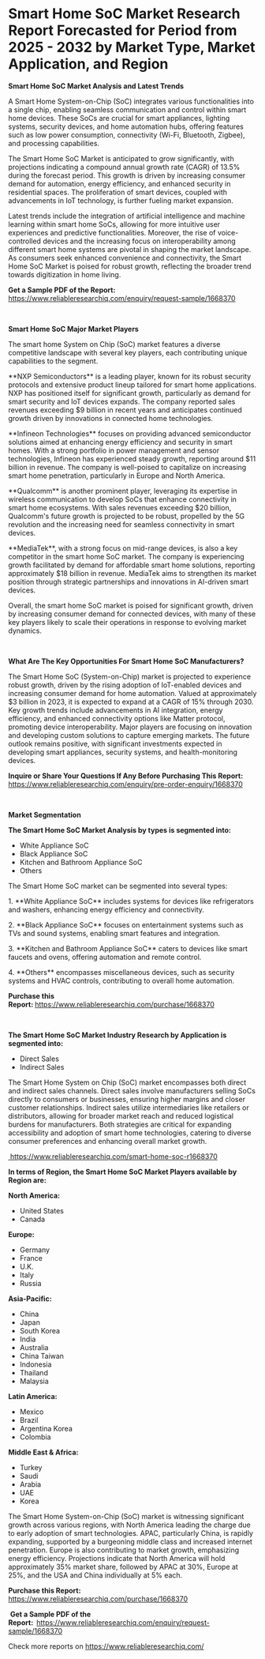 <p><h1>Smart Home SoC Market Research Report Forecasted for Period from 2025 -  2032 by Market Type, Market Application, and Region</h1></p><p><strong>Smart Home SoC Market Analysis and Latest Trends</strong></p>
<p><p>A Smart Home System-on-Chip (SoC) integrates various functionalities into a single chip, enabling seamless communication and control within smart home devices. These SoCs are crucial for smart appliances, lighting systems, security devices, and home automation hubs, offering features such as low power consumption, connectivity (Wi-Fi, Bluetooth, Zigbee), and processing capabilities.</p><p>The Smart Home SoC Market is anticipated to grow significantly, with projections indicating a compound annual growth rate (CAGR) of 13.5% during the forecast period. This growth is driven by increasing consumer demand for automation, energy efficiency, and enhanced security in residential spaces. The proliferation of smart devices, coupled with advancements in IoT technology, is further fueling market expansion.</p><p>Latest trends include the integration of artificial intelligence and machine learning within smart home SoCs, allowing for more intuitive user experiences and predictive functionalities. Moreover, the rise of voice-controlled devices and the increasing focus on interoperability among different smart home systems are pivotal in shaping the market landscape. As consumers seek enhanced convenience and connectivity, the Smart Home SoC Market is poised for robust growth, reflecting the broader trend towards digitization in home living.</p></p>
<p><strong>Get a Sample PDF of the Report:&nbsp;</strong> <a href="https://www.reliableresearchiq.com/enquiry/request-sample/1668370?utm_campaign=3132&utm_medium=2&utm_source=Github&utm_content=ia&utm_term=07042025&utm_id=smart-home-soc">https://www.reliableresearchiq.com/enquiry/request-sample/1668370</a></p>
<p>&nbsp;</p>
<p><strong>Smart Home SoC Major Market Players</strong></p>
<p><p>The smart home System on Chip (SoC) market features a diverse competitive landscape with several key players, each contributing unique capabilities to the segment. </p><p>**NXP Semiconductors** is a leading player, known for its robust security protocols and extensive product lineup tailored for smart home applications. NXP has positioned itself for significant growth, particularly as demand for smart security and IoT devices expands. The company reported sales revenues exceeding $9 billion in recent years and anticipates continued growth driven by innovations in connected home technologies.</p><p>**Infineon Technologies** focuses on providing advanced semiconductor solutions aimed at enhancing energy efficiency and security in smart homes. With a strong portfolio in power management and sensor technologies, Infineon has experienced steady growth, reporting around $11 billion in revenue. The company is well-poised to capitalize on increasing smart home penetration, particularly in Europe and North America.</p><p>**Qualcomm** is another prominent player, leveraging its expertise in wireless communication to develop SoCs that enhance connectivity in smart home ecosystems. With sales revenues exceeding $20 billion, Qualcomm's future growth is projected to be robust, propelled by the 5G revolution and the increasing need for seamless connectivity in smart devices.</p><p>**MediaTek**, with a strong focus on mid-range devices, is also a key competitor in the smart home SoC market. The company is experiencing growth facilitated by demand for affordable smart home solutions, reporting approximately $18 billion in revenue. MediaTek aims to strengthen its market position through strategic partnerships and innovations in AI-driven smart devices.</p><p>Overall, the smart home SoC market is poised for significant growth, driven by increasing consumer demand for connected devices, with many of these key players likely to scale their operations in response to evolving market dynamics.</p></p>
<p>&nbsp;</p>
<p><strong>What Are The Key Opportunities For Smart Home SoC Manufacturers?</strong></p>
<p><p>The Smart Home SoC (System-on-Chip) market is projected to experience robust growth, driven by the rising adoption of IoT-enabled devices and increasing consumer demand for home automation. Valued at approximately $3 billion in 2023, it is expected to expand at a CAGR of 15% through 2030. Key growth trends include advancements in AI integration, energy efficiency, and enhanced connectivity options like Matter protocol, promoting device interoperability. Major players are focusing on innovation and developing custom solutions to capture emerging markets. The future outlook remains positive, with significant investments expected in developing smart appliances, security systems, and health-monitoring devices.</p></p>
<p><strong>Inquire or Share Your Questions If Any Before Purchasing This Report:</strong> <a href="https://www.reliableresearchiq.com/enquiry/pre-order-enquiry/1668370?utm_campaign=3132&utm_medium=2&utm_source=Github&utm_content=ia&utm_term=07042025&utm_id=smart-home-soc">https://www.reliableresearchiq.com/enquiry/pre-order-enquiry/1668370</a></p>
<p>&nbsp;</p>
<p><strong>Market Segmentation</strong></p>
<p><strong>The Smart Home SoC Market Analysis by types is segmented into:</strong></p>
<p><ul><li>White Appliance SoC</li><li>Black Appliance SoC</li><li>Kitchen and Bathroom Appliance SoC</li><li>Others</li></ul></p>
<p><p>The Smart Home SoC market can be segmented into several types: </p><p>1. **White Appliance SoC** includes systems for devices like refrigerators and washers, enhancing energy efficiency and connectivity.  </p><p>2. **Black Appliance SoC** focuses on entertainment systems such as TVs and sound systems, enabling smart features and integration.  </p><p>3. **Kitchen and Bathroom Appliance SoC** caters to devices like smart faucets and ovens, offering automation and remote control.  </p><p>4. **Others** encompasses miscellaneous devices, such as security systems and HVAC controls, contributing to overall home automation.</p></p>
<p><strong>Purchase this Report:&nbsp;</strong><a href="https://www.reliableresearchiq.com/purchase/1668370?utm_campaign=3132&utm_medium=2&utm_source=Github&utm_content=ia&utm_term=07042025&utm_id=smart-home-soc">https://www.reliableresearchiq.com/purchase/1668370</a></p>
<p>&nbsp;</p>
<p><strong>The Smart Home SoC Market Industry Research by Application is segmented into:</strong></p>
<p><ul><li>Direct Sales</li><li>Indirect Sales</li></ul></p>
<p><p>The Smart Home System on Chip (SoC) market encompasses both direct and indirect sales channels. Direct sales involve manufacturers selling SoCs directly to consumers or businesses, ensuring higher margins and closer customer relationships. Indirect sales utilize intermediaries like retailers or distributors, allowing for broader market reach and reduced logistical burdens for manufacturers. Both strategies are critical for expanding accessibility and adoption of smart home technologies, catering to diverse consumer preferences and enhancing overall market growth.</p></p>
<p><a href="https://www.reliableresearchiq.com/smart-home-soc-r1668370?utm_campaign=3132&utm_medium=2&utm_source=Github&utm_content=ia&utm_term=07042025&utm_id=smart-home-soc">&nbsp;https://www.reliableresearchiq.com/smart-home-soc-r1668370</a></p>
<p><strong>In terms of Region, the Smart Home SoC Market Players available by Region are:</strong></p>
<p>
    <p> <strong> North America: </strong>
        <ul>
            <li>United States</li>
            <li>Canada</li>
        </ul>
        </p> 
    <p> <strong> Europe: </strong>
        <ul>
            <li>Germany</li>
            <li>France</li>
            <li>U.K.</li>
            <li>Italy</li>
            <li>Russia</li>
        </ul>
        </p> 
    <p> <strong> Asia-Pacific: </strong>
        <ul>
            <li>China</li>
            <li>Japan</li>
            <li>South Korea</li>
            <li>India</li>
            <li>Australia</li>
            <li>China Taiwan</li>
            <li>Indonesia</li>
            <li>Thailand</li>
            <li>Malaysia</li>
        </ul>
        </p> 
    <p> <strong> Latin America: </strong>
        <ul>
            <li>Mexico</li>
            <li>Brazil</li>
            <li>Argentina Korea</li>
            <li>Colombia</li>
        </ul>
        </p> 
    <p> <strong> Middle East & Africa: </strong>
        <ul>
            <li>Turkey</li>
            <li>Saudi</li>
            <li>Arabia</li>
            <li>UAE</li>
            <li>Korea</li>
        </ul>
    </p>
    </p>
<p><p>The Smart Home System-on-Chip (SoC) market is witnessing significant growth across various regions, with North America leading the charge due to early adoption of smart technologies. APAC, particularly China, is rapidly expanding, supported by a burgeoning middle class and increased internet penetration. Europe is also contributing to market growth, emphasizing energy efficiency. Projections indicate that North America will hold approximately 35% market share, followed by APAC at 30%, Europe at 25%, and the USA and China individually at 5% each.</p></p>
<p><strong>Purchase this Report: </strong><a href="https://www.reliableresearchiq.com/purchase/1668370?utm_campaign=3132&utm_medium=2&utm_source=Github&utm_content=ia&utm_term=07042025&utm_id=smart-home-soc">https://www.reliableresearchiq.com/purchase/1668370</a></p>
<p>&nbsp;<strong>Get a Sample PDF of the Report:&nbsp;&nbsp;</strong><a href="https://www.reliableresearchiq.com/enquiry/request-sample/1668370?utm_campaign=3132&utm_medium=2&utm_source=Github&utm_content=ia&utm_term=07042025&utm_id=smart-home-soc">https://www.reliableresearchiq.com/enquiry/request-sample/1668370</a></p>
<p><strong></strong></p>
<p>Check more reports on <a href="https://www.reliableresearchiq.com/?utm_campaign=3132&utm_medium=2&utm_source=Github&utm_content=ia&utm_term=07042025&utm_id=smart-home-soc">https://www.reliableresearchiq.com/</a></p>